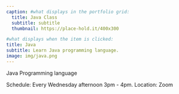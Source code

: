 ```yaml
---
caption: #what displays in the portfolio grid:
  title: Java Class
  subtitle: subtitle
  thumbnail: https://place-hold.it/400x300

#what displays when the item is clicked:
title: Java
subtitle: Learn Java programming language.
image: img/java.png  
---
```


Java Programming language


Schedule: Every Wednesday afternoon 3pm - 4pm.
Location: Zoom
